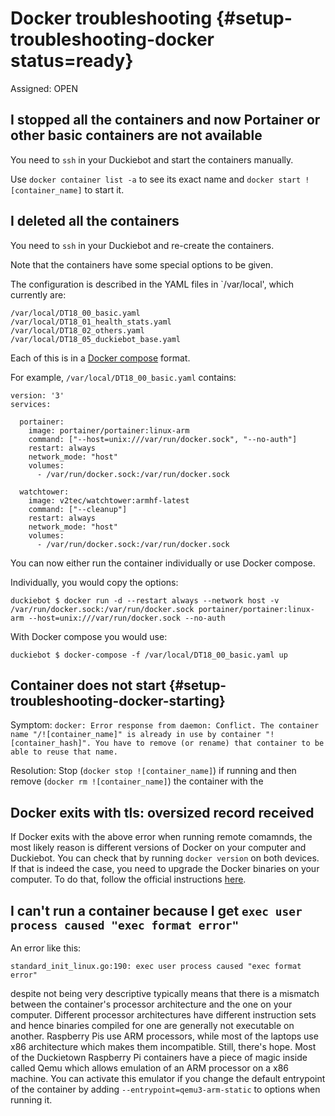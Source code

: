 # Docker troubleshooting {#setup-troubleshooting-docker status=ready}

Assigned: OPEN

## I stopped all the containers and now Portainer or other basic containers are not available

You need to `ssh` in your Duckiebot and start the containers manually. 

Use `docker container list -a` to see its exact name and `docker start ![container_name]` to start it.

## I deleted all the containers 

You need to `ssh` in your Duckiebot and re-create the containers.

Note that the containers have some special options to be given.

The configuration is described in the YAML files in `/var/local', which currently are:

    /var/local/DT18_00_basic.yaml
    /var/local/DT18_01_health_stats.yaml
    /var/local/DT18_02_others.yaml
    /var/local/DT18_05_duckiebot_base.yaml

Each of this is in a [Docker compose][compose] format.

For example, `/var/local/DT18_00_basic.yaml` contains:

    version: '3'
    services:

      portainer:
        image: portainer/portainer:linux-arm
        command: ["--host=unix:///var/run/docker.sock", "--no-auth"]
        restart: always
        network_mode: "host"
        volumes:
          - /var/run/docker.sock:/var/run/docker.sock

      watchtower:
        image: v2tec/watchtower:armhf-latest
        command: ["--cleanup"]
        restart: always
        network_mode: "host"
        volumes:
          - /var/run/docker.sock:/var/run/docker.sock

You can now either run the container individually or use Docker compose.

Individually, you would copy the options:
  
    duckiebot $ docker run -d --restart always --network host -v /var/run/docker.sock:/var/run/docker.sock portainer/portainer:linux-arm --host=unix:///var/run/docker.sock --no-auth
    
With Docker compose you would use:

    duckiebot $ docker-compose -f /var/local/DT18_00_basic.yaml up


[compose]: https://docs.docker.com/compose/



## Container does not start  {#setup-troubleshooting-docker-starting}

Symptom: `docker: Error response from daemon: Conflict. The container name "/![container_name]" is already in use by container "![container_hash]". You have to remove (or rename) that container to be able to reuse that name.`

Resolution: Stop (`docker stop ![container_name]`) if running and then remove (`docker rm ![container_name]`) the container with the  

## Docker exits with tls: oversized record received

If Docker exits with the above error when running remote comamnds, the most likely reason is different versions of Docker on your computer and Duckiebot. You can check that by running `docker version` on both devices. If that is indeed the case, you need to upgrade the Docker binaries on your computer. To do that, follow the official instructions [here](https://docs.docker.com/install/linux/docker-ce/ubuntu/).

## I can't run a container because I get `exec user process caused "exec format error"`

An error like this:

`standard_init_linux.go:190: exec user process caused "exec format error"`

despite not being very descriptive typically means that there is a mismatch between the container's processor architecture and the one on your computer. Different processor architectures have different instruction sets and hence binaries compiled for one are generally not executable on another. Raspberry Pis use ARM processors, while most of the laptops use x86 architecture which makes them incompatible. Still, there's hope. Most of the Duckietown Raspberry Pi containers have a piece of magic inside called Qemu which allows emulation of an ARM processor on a x86 machine. You can activate this emulator if you change the default entrypoint of the container by adding `--entrypoint=qemu3-arm-static` to options when running it.
